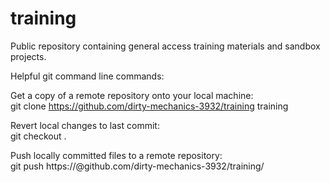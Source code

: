 training
========

Public repository containing general access training materials and sandbox projects.

Helpful git command line commands:

Get a copy of a remote repository onto your local machine:  
git clone https://github.com/dirty-mechanics-3932/training training


Revert local changes to last commit:  
git checkout .

Push locally committed files to a remote repository:  
git push https://<username>@github.com/dirty-mechanics-3932/training/ 

